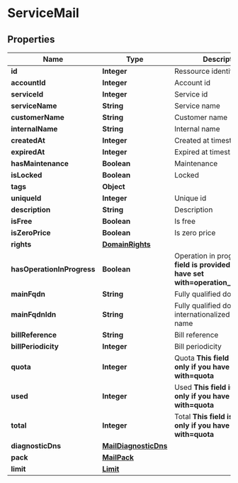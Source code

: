 

# ServiceMail


## Properties

| Name | Type | Description | Notes |
|------------ | ------------- | ------------- | -------------|
|**id** | **Integer** | Ressource identifier   |  [optional] |
|**accountId** | **Integer** | Account id   |  [optional] |
|**serviceId** | **Integer** | Service id   |  [optional] |
|**serviceName** | **String** | Service name   |  [optional] |
|**customerName** | **String** | Customer name   |  [optional] |
|**internalName** | **String** | Internal name   |  [optional] |
|**createdAt** | **Integer** | Created at timestamp   |  [optional] |
|**expiredAt** | **Integer** | Expired at timestamp   |  [optional] |
|**hasMaintenance** | **Boolean** | Maintenance   |  [optional] |
|**isLocked** | **Boolean** | Locked   |  [optional] |
|**tags** | **Object** |  |  [optional] |
|**uniqueId** | **Integer** | Unique id   |  [optional] |
|**description** | **String** | Description   |  [optional] |
|**isFree** | **Boolean** | Is free   |  [optional] |
|**isZeroPrice** | **Boolean** | Is zero price   |  [optional] |
|**rights** | [**DomainRights**](DomainRights.md) |  |  [optional] |
|**hasOperationInProgress** | **Boolean** | Operation in progress  **This field is provided only if you have set with&#x3D;operation_in_progress** |  [optional] |
|**mainFqdn** | **String** | Fully qualified domain name   |  [optional] |
|**mainFqdnIdn** | **String** | Fully qualified domain name, internationalized domain name   |  [optional] |
|**billReference** | **String** | Bill reference   |  [optional] |
|**billPeriodicity** | **Integer** | Bill periodicity   |  [optional] |
|**quota** | **Integer** | Quota  **This field is provided only if you have set with&#x3D;quota** |  [optional] |
|**used** | **Integer** | Used  **This field is provided only if you have set with&#x3D;quota** |  [optional] |
|**total** | **Integer** | Total  **This field is provided only if you have set with&#x3D;quota** |  [optional] |
|**diagnosticDns** | [**MailDiagnosticDns**](MailDiagnosticDns.md) |  |  [optional] |
|**pack** | [**MailPack**](MailPack.md) |  |  [optional] |
|**limit** | [**Limit**](Limit.md) |  |  [optional] |



